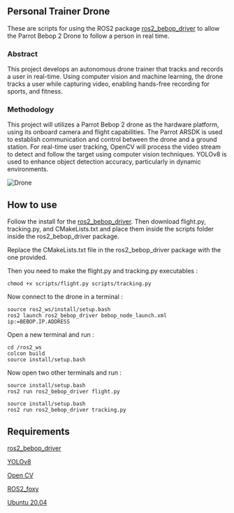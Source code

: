 ## Personal Trainer Drone

These are scripts for using the ROS2 package [ros2_bebop_driver](https://github.com/jeremyfix/ros2_bebop_driver) to allow the Parrot Bebop 2 Drone to follow a person in real time.

### Abstract
This project develops an autonomous drone trainer that tracks and records a user in real-time. Using computer vision and machine learning, the drone tracks a user while capturing video, enabling hands-free recording for sports, and fitness.

### Methodology
This project will utilizes a Parrot Bebop 2 drone as the hardware platform, using its onboard camera and flight capabilities. The Parrot ARSDK is used to establish communication and control between the drone and a ground station. For real-time user tracking, OpenCV will process the video stream to detect and follow the target using computer vision techniques. YOLOv8 is used to enhance object detection accuracy, particularly in dynamic environments.

![Drone](https://platform.theverge.com/wp-content/uploads/sites/2/chorus/uploads/chorus_asset/file/13064385/Parrot-Bebop_2-review-07.0.0.1453474367.jpg?quality=90&strip=all&crop=0,0,100,100)

## How to use

Follow the install for the [ros2_bebop_driver](https://github.com/jeremyfix/ros2_bebop_driver). Then download flight.py, tracking.py, and CMakeLists.txt and place them inside the scripts folder inside the ros2_bebop_driver package. 

Replace the CMakeLists.txt file in the ros2_bebop_driver package with the one provided. 

Then you need to make the flight.py and tracking.py executables :

```
chmod +x scripts/flight.py scripts/tracking.py
```

Now connect to the drone in a terminal :

```
source ros2_ws/install/setup.bash
ros2 launch ros2_bebop_driver bebop_node_launch.xml ip:=BEBOP.IP.ADDRESS
```

Open a new terminal and run :

```
cd /ros2_ws
colcon build
source install/setup.bash
```

Now open two other terminals and run :

```
source install/setup.bash
ros2 run ros2_bebop_driver flight.py
```

```
source install/setup.bash
ros2 run ros2_bebop_driver tracking.py
```


## Requirements

[ros2_bebop_driver](https://github.com/jeremyfix/ros2_bebop_driver)

[YOLOv8](https://github.com/ultralytics/ultralytics)

[Open CV](https://github.com/ultralytics/ultralytics) 

[ROS2_foxy](https://docs.ros.org/en/foxy/index.html)

[Ubuntu 20.04](https://www.releases.ubuntu.com/focal/)
 
 
 
 
